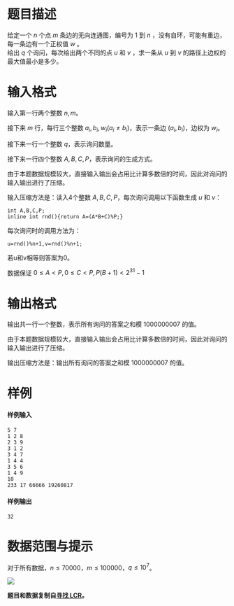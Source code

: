 
# 题目描述

给定一个 $n$ 个点 $m$ 条边的无向连通图，编号为 $1$ 到 $n$ ，没有自环，可能有重边，每一条边有一个正权值 $w$ 。  
给出 $q$ 个询问，每次给出两个不同的点 $u$ 和 $v$ ，求一条从 $u$ 到 $v$ 的路径上边权的最大值最小是多少。

# 输入格式

输入第一行两个整数 $n, m$。

接下来 $m$ 行，每行三个整数 $a_i,b_i,w_i(a_i\neq b_i)$，表示一条边 $(a_i,b_i)$，边权为 $w_i$。

接下来一行一个整数 $q$，表示询问数量。

接下来一行四个整数 $A,B,C,P$，表示询问的生成方式。

由于本题数据规模较大，直接输入输出会占用比计算多数倍的时间，因此对询问的输入输出进行了压缩。

输入压缩方法是：读入4个整数 $A,B,C,P$，每次询问调用以下函数生成 $u$ 和 $v$：
```
int A,B,C,P;
inline int rnd(){return A=(A*B+C)%P;}
```
每次询问时的调用方法为：
```
u=rnd()%n+1,v=rnd()%n+1;
```
若u和v相等则答案为0。

数据保证 $0\leq A<P,0\leq C<P,P(B+1)<2^{31}-1$

# 输出格式

输出共一行一个整数，表示所有询问的答案之和模 $1000000007$ 的值。

由于本题数据规模较大，直接输入输出会占用比计算多数倍的时间，因此对询问的输入输出进行了压缩。

输出压缩方法是：输出所有询问的答案之和模 $1000000007$ 的值。

# 样例

#### 样例输入
```plain
5 7
1 2 8
2 3 9
3 1 2
3 4 7
1 4 4
3 5 6
1 4 9
10
233 17 66666 19260817
```

#### 样例输出
```plain
32
```

# 数据范围与提示

对于所有数据，$n\leq 70000$，$m\leq 100000$，$q\leq 10^7$。

![](https://ooo.0o0.ooo/2017/04/16/58f2e0cdda24f.bmp)

**题目和数据复制自[寻找 LCR](/problem/6021)。**

